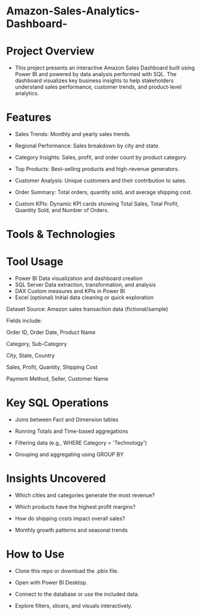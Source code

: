 # Amazon-Sales-Analytics-Dashboard-
# Project Overview
- This project presents an interactive Amazon Sales Dashboard built using Power BI and powered by data analysis performed with SQL. The dashboard visualizes key business insights to help stakeholders understand sales performance, customer trends, and product-level analytics.

# Features
- Sales Trends: Monthly and yearly sales trends.

- Regional Performance: Sales breakdown by city and state.

- Category Insights: Sales, profit, and order count by product category.

- Top Products: Best-selling products and high-revenue generators.

- Customer Analysis: Unique customers and their contribution to sales.

- Order Summary: Total orders, quantity sold, and average shipping cost.

- Custom KPIs: Dynamic KPI cards showing Total Sales, Total Profit, Quantity Sold, and Number of Orders.

# Tools & Technologies
# Tool	Usage
- Power BI	Data visualization and dashboard creation
- SQL Server	Data extraction, transformation, and analysis
- DAX	Custom measures and KPIs in Power BI
- Excel (optional)	Initial data cleaning or quick exploration

 Dataset
Source: Amazon sales transaction data (fictional/sample)

Fields include:

Order ID, Order Date, Product Name

Category, Sub-Category

City, State, Country

Sales, Profit, Quantity, Shipping Cost

Payment Method, Seller, Customer Name

# Key SQL Operations
- Joins between Fact and Dimension tables

- Running Totals and Time-based aggregations

- Filtering data (e.g., WHERE Category = 'Technology')

- Grouping and aggregating using GROUP BY


# Insights Uncovered
- Which cities and categories generate the most revenue?

- Which products have the highest profit margins?

- How do shipping costs impact overall sales?

- Monthly growth patterns and seasonal trends

# How to Use
- Clone this repo or download the .pbix file.

- Open with Power BI Desktop.

- Connect to the database or use the included data.

- Explore filters, slicers, and visuals interactively.
